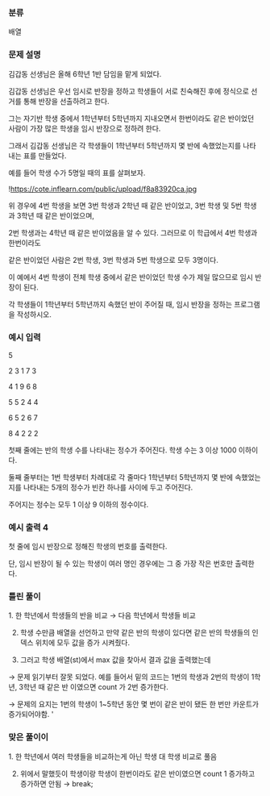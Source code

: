 ### 분류

배열

### 문제 설명

<p>
김갑동 선생님은 올해 6학년 1반 담임을 맡게 되었다.

김갑동 선생님은 우선 임시로 반장을 정하고 학생들이 서로 친숙해진 후에 정식으로 선거를 통해 반장을 선출하려고 한다.

그는 자기반 학생 중에서 1학년부터 5학년까지 지내오면서 한번이라도 같은 반이었던 사람이 가장 많은 학생을 임시 반장으로 정하려 한다.

그래서 김갑동 선생님은 각 학생들이 1학년부터 5학년까지 몇 반에 속했었는지를 나타내는 표를 만들었다.

예를 들어 학생 수가 5명일 때의 표를 살펴보자.

!https://cote.inflearn.com/public/upload/f8a83920ca.jpg

위 경우에 4번 학생을 보면 3번 학생과 2학년 때 같은 반이었고, 3번 학생 및 5번 학생과 3학년 때 같은 반이었으며,

2번 학생과는 4학년 때 같은 반이었음을 알 수 있다. 그러므로 이 학급에서 4번 학생과 한번이라도

같은 반이었던 사람은 2번 학생, 3번 학생과 5번 학생으로 모두 3명이다.

이 예에서 4번 학생이 전체 학생 중에서 같은 반이었던 학생 수가 제일 많으므로 임시 반장이 된다.

각 학생들이 1학년부터 5학년까지 속했던 반이 주어질 때, 임시 반장을 정하는 프로그램을 작성하시오.
</p>


### 예시 입력 
5

2 3 1 7 3

4 1 9 6 8

5 5 2 4 4

6 5 2 6 7

8 4 2 2 2


 <p>첫째 줄에는 반의 학생 수를 나타내는 정수가 주어진다. 학생 수는 3 이상 1000 이하이다.

둘째 줄부터는 1번 학생부터 차례대로 각 줄마다 1학년부터 5학년까지 몇 반에 속했었는지를 나타내는 5개의 정수가 빈칸 하나를 사이에 두고 주어진다.

주어지는 정수는 모두 1 이상 9 이하의 정수이다.</p>


### 예시 출력 4

 <p>첫 줄에 임시 반장으로 정해진 학생의 번호를 출력한다.

단, 임시 반장이 될 수 있는 학생이 여러 명인 경우에는 그 중 가장 작은 번호만 출력한다.</p>


### 틀린 풀이
<p> 
1. 한 학년에서 학생들의 반을 비교 → 다음 학년에서 학생들 비교
   
2. 학생 수만큼 배열을 선언하고 만약 같은 반의 학생이 있다면 같은 반의 학생들의 인덱스 위치에 모두 값을 증가 시켜줬다.

3. 그러고 학생 배열(st)에서 max 값을 찾아서 결과 값을 출력했는데 

→ 문제 읽기부터 잘못 되었다. 예를 들어서 밑의 코드는 1번의 학생과 2번의 학생이 1학년,  3학년 때 같은 반 이였으면 count 가 2번 증가한다. 

→ 문제의 요지는 1번의 학생이 1~5학년 동안 몇 번이 같은 반이 됐든 한 번만 카운트가 증가되어야함. '

</p>

### 맞은 풀이이
<p>
1. 한 학년에서 여러 학생들을 비교하는게 아닌 학생 대 학생 비교로 풀음

2. 위에서 말했듯이 학생이랑 학생이 한번이라도 같은 반이였으면 count 1 증가하고 증가하면 안됨 → break;
</p>

